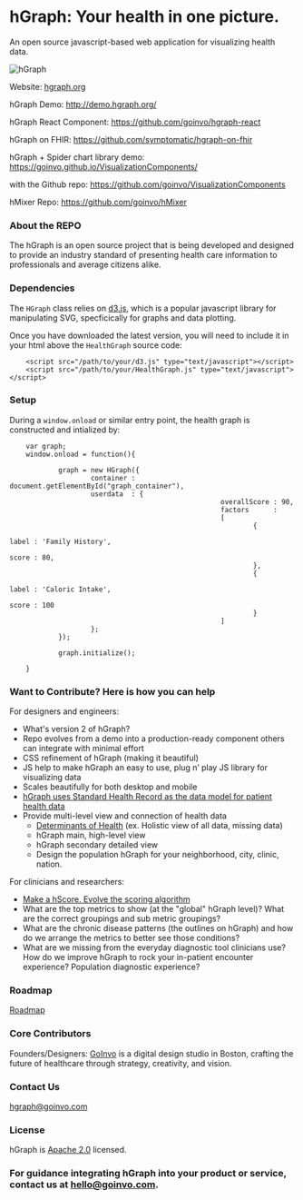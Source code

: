hGraph: Your health in one picture.
========

An open source javascript-based web application for visualizing health data.

![hGraph](https://github.com/goinvo/hGraph/blob/master/docs/hgraph.png)

Website: [hgraph.org](http://hgraph.org/)

hGraph Demo: http://demo.hgraph.org/

hGraph React Component: https://github.com/goinvo/hgraph-react

hGraph on FHIR: https://github.com/symptomatic/hgraph-on-fhir

hGraph + Spider chart library demo: https://goinvo.github.io/VisualizationComponents/

with the Github repo: https://github.com/goinvo/VisualizationComponents

hMixer Repo: https://github.com/goinvo/hMixer

### About the REPO ###

The hGraph is an open source project that is being developed and designed to provide an industry standard of presenting health care information to professionals and average citizens alike.


### Dependencies ###

The `HGraph` class relies on [d3.js](http://d3js.org/), which is a popular javascript library for manipulating SVG, specficically for graphs and data plotting.

Once you have downloaded the latest version, you will need to include it in your html above the `HealthGraph` source code:

        <script src="/path/to/your/d3.js" type="text/javascript"></script>
        <script src="/path/to/your/HealthGraph.js" type="text/javascript"></script>

### Setup ###

During a `window.onload` or similar entry point, the health graph is constructed and intialized by:

        var graph;
        window.onload = function(){

                graph = new HGraph({
                        container : document.getElementById("graph_container"),
                        userdata  : {
                                                        overallScore : 90,
                                                        factors      :
                                                        [
                                                                {
                                                                        label : 'Family History',
                                                                        score : 80,
                                                                },
                                                                {
                                                                        label : 'Caloric Intake',
                                                                        score : 100
                                                                }
                                                        ]
                        };
                });

                graph.initialize();

        }


### Want to Contribute? Here is how you can help ###
For designers and engineers:
* What's version 2 of hGraph?
* Repo evolves from a demo into a production-ready component others can integrate with minimal effort
* CSS refinement of hGraph (making it beautiful)
* JS help to make hGraph an easy to use, plug n’ play JS library for visualizing data
* Scales beautifully for both desktop and mobile
* [hGraph uses Standard Health Record as the data model for patient health data](http://standardhealthrecord.org/) 
* Provide multi-level view and connection of health data
  - [Determinants of Health](http://www.goinvo.com/features/determinants-of-health/) (ex. Holistic view of all data, missing data)
  - hGraph main, high-level view
  - hGraph secondary detailed view
  - Design the population hGraph for your neighborhood, city, clinic, nation.

For clinicians and researchers:
* [Make a hScore. Evolve the scoring algorithm](https://github.com/goinvo/hMixer)
* What are the top metrics to show (at the "global" hGraph level)? What are the correct groupings and sub metric groupings?
* What are the chronic disease patterns (the outlines on hGraph) and how do we arrange the metrics to better see those conditions?
* What are we missing from the everyday diagnostic tool clinicians use? How do we improve hGraph to rock your in-patient encounter experience? Population diagnostic experience?

### Roadmap ###
[Roadmap](https://docs.google.com/document/d/1IiRXmd64ZKRt3mrrDPn4E2GWY5KBm_4VFHAtwOndPZA/)

### Core Contributors ###
Founders/Designers: [GoInvo](http://www.goinvo.com/) is a digital design studio in Boston, crafting the future of healthcare through strategy, creativity, and vision.

### Contact Us ###
[hgraph@goinvo.com](mailto:hgraph@goinvo.com)

### License ###
hGraph is [Apache 2.0](https://github.com/goinvo/hGraph/blob/master/LICENSE) licensed.

### For guidance integrating hGraph into your product or service, contact us at hello@goinvo.com. ###
